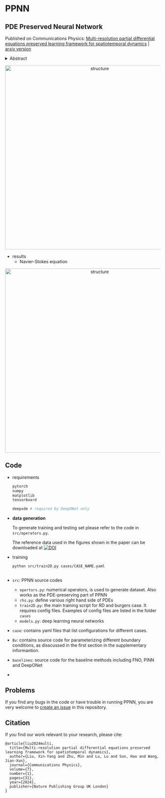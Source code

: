 # PPNN
## PDE Preserved Neural Network

Published on Communications Physics: [Multi-resolution partial differential equations preserved learning framework for spatiotemporal dynamics](https://www.nature.com/articles/s42005-024-01521-z) | [arxiv version](https://arxiv.org/pdf/2205.03990.pdf)
<details>
<summary>Abstract</summary>

Traditional data-driven deep learning models often struggle with high training costs, error accumulation, and poor generalizability in complex physical processes. Physics-informed deep learning (PiDL) addresses these challenges by incorporating physical principles into the model. Most PiDL approaches regularize training by embedding governing equations into the loss function, yet this depends heavily on extensive hyperparameter tuning to weigh each loss term. To this end, we propose to leverage physics prior knowledge by “baking” the discretized governing equations into the neural network architecture via the connection between the partial differential
equations (PDE) operators and network structures, resulting in a PDE-preserved neural network (PPNN). This method, embedding discretized PDEs through convolutional residual networks in a multi-resolution setting, largely improves the generalizability and long-term prediction accuracy, outperforming conventional black-box models. The effectiveness and merit of the proposed methods have been demonstrated across various spatiotemporal dynamical systems governed by spatiotemporal PDEs, including reaction-diffusion, Burgers’, and Navier-Stokes equations.
</details>

<p align="center"><img src="docs/demo/PDE_preserved_schematic.png" alt="structure" align="center" width="600px"></p>

* results
    * Navier-Stokes equation 
<p align="center"><img src="docs/demo/ns.gif" alt="structure" align="center" width="600px"></p>



## Code
* requirements
   ```bash
   pytorch
   numpy
   matplotlib
   tensorboard

   deepxde # required by DeepONet only
   ```
* **data generation**
  
   To generate training and testing set please refer to the code in `src/operators.py`.
  
   The reference data used in the figures shown in the paper can be downloaded at [![DOI](https://zenodo.org/badge/DOI/10.5281/zenodo.15397548.svg)](https://doi.org/10.5281/zenodo.15397548)
* training
   ```bash
   python src/train2D.py cases/CASE_NAME.yaml
   ```
##
* `src`: PPNN source codes
    * `opertors.py`: numerical operators, is used to generate dataset. Also works as the PDE-preserving part of PPNN
    * `rhs.py`: define various right hand side of PDEs
    * `train2D.py`: the main training script for RD and burgers case. It requires config files. Examples of config files are listed in the folder `cases`
    * `models.py`: deep learning neural networks

* `case`: contains yaml files that list configurations for different cases. 

* `Bv`: contains source code for parameterizing different boundary conditions, as disscussed in the first section in the supplementary informantion.

* `baselines`: source code for the baseline methods including FNO, PINN and DeepONet
* 
## Problems
If you find any bugs in the code or have trouble in running PPNN, you are very welcome to [create an issue](https://github.com/jx-wang-s-group/ppnn/issues) in this repository.

## Citation
If you find our work relevant to your research, please cite:
```
@article{liu2024multi,
  title={Multi-resolution partial differential equations preserved learning framework for spatiotemporal dynamics},
  author={Liu, Xin-Yang and Zhu, Min and Lu, Lu and Sun, Hao and Wang, Jian-Xun},
  journal={Communications Physics},
  volume={7},
  number={1},
  pages={31},
  year={2024},
  publisher={Nature Publishing Group UK London}
}
```


